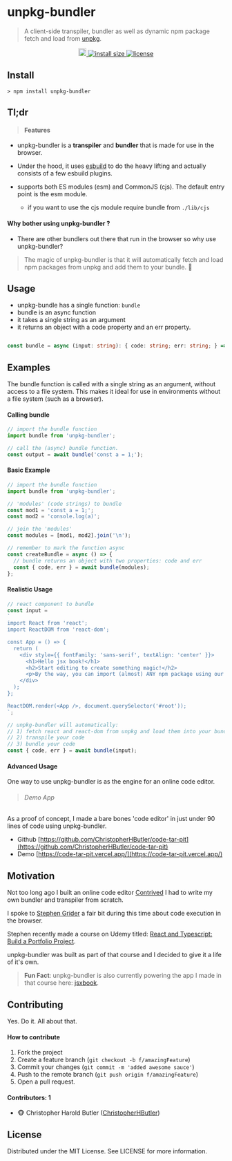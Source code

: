 # unpkg-bundler

> A client-side transpiler, bundler as well as dynamic npm package fetch and load from [unpkg](https://unpkg.com/).

<p align="center">
  <a href="https://badge.fury.io/js/unpkg-bundler">
    <img src="https://badge.fury.io/js/unpkg-bundler.svg" alt="npm version" height="18">
  </a>
  <a href="https://packagephobia.com/result?p=unpkg-bundler">
    <img src="https://packagephobia.com/badge?p=unpkg-bundler" alt="install size" >
  </a>
  <a href="https://github.com/ChristopherHButler/unpkg-bundler/blob/setup/LICENSE">
    <img src="https://img.shields.io/npm/l/unpkg-bundler.svg" alt="license">
  </a>
</p>

## Install
```
> npm install unpkg-bundler
```

## Tl;dr
> #### Features
 - unpkg-bundler is a **transpiler** and **bundler** that is made for use in the browser.
 - Under the hood, it uses [esbuild](https://esbuild.github.io/) to do the heavy lifting and actually consists of a few esbuild plugins.

 - supports both ES modules (esm) and CommonJS (cjs). The default entry point is the esm module.
   - if you want to use the cjs module require bundle from `./lib/cjs`
#### Why bother using unpkg-bundler ?
 - There are other bundlers out there that run in the browser so why use unpkg-bundler?
> The magic of unpkg-bundler is that it will automatically fetch and load npm packages from unpkg and add them to your bundle. 🤯


## Usage
 - unpkg-bundle has a single function: `bundle`
 - bundle is an async function
 - it takes a single string as an argument
 - it returns an object with a code property and an err property.

```ts

const bundle = async (input: string): { code: string; err: string; } => {...};

```

## Examples
The bundle function is called with a single string as an argument, without access to a file system. This makes it ideal for use in environments without a file system (such as a browser).

#### Calling bundle

```js
// import the bundle function
import bundle from 'unpkg-bundler';

// call the (async) bundle function.
const output = await bundle('const a = 1;');

```

#### Basic Example

```js
// import the bundle function
import bundle from 'unpkg-bundler';

// 'modules' (code strings) to bundle
const mod1 = 'const a = 1;';
const mod2 = 'console.log(a)';

// join the 'modules'
const modules = [mod1, mod2].join('\n');

// remember to mark the function async
const createBundle = async () => {
  // bundle returns an object with two properties: code and err
  const { code, err } = await bundle(modules);
};
```

#### Realistic Usage

```js
// react component to bundle
const input = 
`
import React from 'react';
import ReactDOM from 'react-dom';

const App = () => {
  return (
    <div style={{ fontFamily: 'sans-serif', textAlign: 'center' }}>
      <h1>Hello jsx book!</h1>
      <h2>Start editing to create something magic!</h2>
      <p>By the way, you can import (almost) ANY npm package using our magic bundler</p>
    </div>
  );
};

ReactDOM.render(<App />, document.querySelector('#root'));
`;

// unpkg-bundler will automatically:
// 1) fetch react and react-dom from unpkg and load them into your bundle
// 2) transpile your code
// 3) bundle your code
const { code, err } = await bundle(input);
```

#### Advanced Usage
One way to use unpkg-bundler is as the engine for an online code editor.

> ###### Demo App
As a proof of concept, I made a bare bones 'code editor' in just under 90 lines of code using unpkg-bundler.
 - Github [https://github.com/ChristopherHButler/code-tar-pit](https://github.com/ChristopherHButler/code-tar-pit)
 - Demo [https://code-tar-pit.vercel.app/](https://code-tar-pit.vercel.app/)


## Motivation
Not too long ago I built an online code editor [Contrived](https://contrived.herokuapp.com/) I had to write my own bundler and transpiler from scratch.

I spoke to [Stephen Grider](https://rallycoding.com/) a fair bit during this time about code execution in the browser.

Stephen recently made a course on Udemy titled: [React and Typescript: Build a Portfolio Project](https://www.udemy.com/course/react-and-typescript-build-a-portfolio-project/).

unpkg-bundler was built as part of that course and I decided to give it a life of it's own.

> **Fun Fact**: unpkg-bundler is also currently powering the app I made in that course here: [jsxbook](https://jsxbook.vercel.app/).

## Contributing
Yes. Do it. All about that.

#### How to contribute
1. Fork the project
2. Create a feature branch (`git checkout -b f/amazingFeature`)
3. Commit your changes (`git commit -m 'added awesome sauce'`)
4. Push to the remote branch (`git push origin f/amazingFeature`)
5. Open a pull request.

#### Contributors: 1

- :monkey_face: Christopher Harold Butler ([ChristopherHButler](https://github.com/ChristopherHButler))

## License
Distributed under the MIT License. See LICENSE for more information.